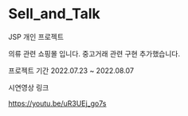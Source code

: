 # Sell_and_Talk
JSP 개인 프로젝트

의류 관련 쇼핑몰 입니다. 중고거래 관련 구현 추가했습니다.

프로젝트 기간 2022.07.23 ~ 2022.08.07



시연영상 링크

https://youtu.be/uR3UEj_go7s
